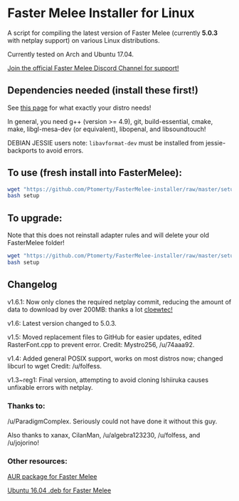 # Faster Melee Installer for Linux

A script for compiling the latest version of Faster Melee (currently **5.0.3** with netplay support) on various Linux distributions.

Currently tested on Arch and Ubuntu 17.04.

[Join the official Faster Melee Discord Channel for support!](https://discord.gg/h6C4tCj)

## Dependencies needed (install these first!)
See [this page](https://wiki.dolphin-emu.org/index.php?title=Building_Dolphin_on_Linux) for what exactly your distro needs!

In general, you need g++ (version >= 4.9), git, build-essential, cmake, make, libgl-mesa-dev (or equivalent), libopenal, and libsoundtouch!

DEBIAN JESSIE users note: `libavformat-dev` must be installed from jessie-backports to avoid errors.

## To use (fresh install into FasterMelee):

```bash
wget "https://github.com/Ptomerty/FasterMelee-installer/raw/master/setup"
bash setup
```

## To upgrade:

Note that this does not reinstall adapter rules and will delete your old FasterMelee folder!

```bash
wget "https://github.com/Ptomerty/FasterMelee-installer/raw/master/setup_upgrade"
bash setup
```

## Changelog

v1.6.1: Now only clones the required netplay commit, reducing the amount of data to download by over 200MB: thanks a lot [cloewtec!](https://github.com/cloewtec)

v1.6: Latest version changed to 5.0.3. 

v1.5: Moved replacement files to GitHub for easier updates, edited RasterFont.cpp to prevent error. Credit: Mystro256, /u/74aaa92.

v1.4: Added general POSIX support, works on most distros now; changed libcurl to wget Credit: /u/folfess.

v1.3~reg1: Final version, attempting to avoid cloning Ishiiruka causes unfixable errors with netplay.



### Thanks to:
/u/ParadigmComplex. Seriously could not have done it without this guy.

Also thanks to xanax, CilanMan, /u/algebra123230, /u/folfess, and /u/jojorino!

### Other resources:

[AUR package for Faster Melee](https://aur.archlinux.org/packages/dolphin-emu-faster-melee/)

[Ubuntu 16.04 .deb for Faster Melee](https://github.com/ccl2of4/dolphin-emu-faster-melee-packaging/releases)
